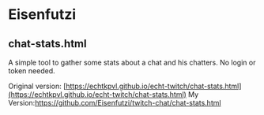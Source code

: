 # Eisenfutzi

## chat-stats.html

A simple tool to gather some stats about a chat and his chatters. No login or token needed.

<!--
https://docs.github.com/en/get-started/writing-on-github/getting-started-with-writing-and-formatting-on-github/basic-writing-and-formatting-syntax
-->


Original version: [https://echtkpvl.github.io/echt-twitch/chat-stats.html](https://echtkpvl.github.io/echt-twitch/chat-stats.html)
My Version:https://github.com/Eisenfutzi/twitch-chat/chat-stats.html

